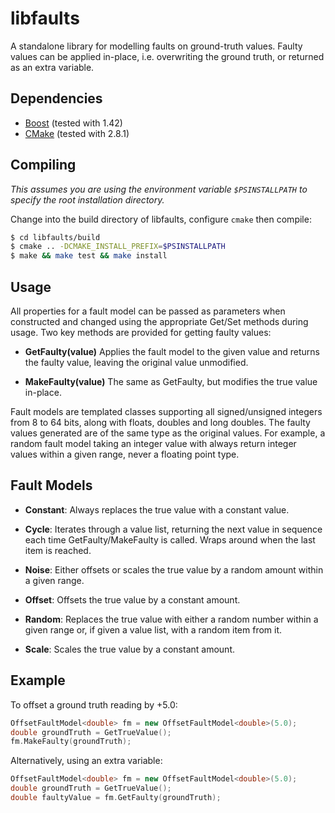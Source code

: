 libfaults
=========

A standalone library for modelling faults on ground-truth values. Faulty values
can be applied in-place, i.e. overwriting the ground truth, or returned as an
extra variable.


Dependencies
------------

* [Boost][1] (tested with 1.42)
* [CMake][2] (tested with 2.8.1)

 [1]: http://www.boost.org/
 [2]: http://www.cmake.org/


Compiling
---------

_This assumes you are using the environment variable `$PSINSTALLPATH` to specify
the root installation directory._

Change into the build directory of libfaults, configure `cmake` then compile:

```bash
$ cd libfaults/build
$ cmake .. -DCMAKE_INSTALL_PREFIX=$PSINSTALLPATH
$ make && make test && make install
```

Usage
-----

All properties for a fault model can be passed as parameters when constructed
and changed using the appropriate Get/Set methods during usage. Two key methods
are provided for getting faulty values:

- **GetFaulty(value)**
  Applies the fault model to the given value and returns the faulty value,
  leaving the original value unmodified.

- **MakeFaulty(value)**
  The same as GetFaulty, but modifies the true value in-place.

Fault models are templated classes supporting all signed/unsigned integers from
8 to 64 bits, along with floats, doubles and long doubles. The faulty values
generated are of the same type as the original values. For example, a random
fault model taking an integer value with always return integer values within a
given range, never a floating point type.


Fault Models
------------

- **Constant**:
  Always replaces the true value with a constant value.

- **Cycle**:
  Iterates through a value list, returning the next value in sequence each time
  GetFaulty/MakeFaulty is called. Wraps around when the last item is reached.

- **Noise**:
  Either offsets or scales the true value by a random amount within a given
  range.

- **Offset**:
  Offsets the true value by a constant amount.

- **Random**:
  Replaces the true value with either a random number within a given range or,
  if given a value list, with a random item from it.

- **Scale**:
  Scales the true value by a constant amount.


Example
-------

To offset a ground truth reading by +5.0:

```c++
OffsetFaultModel<double> fm = new OffsetFaultModel<double>(5.0);
double groundTruth = GetTrueValue();
fm.MakeFaulty(groundTruth);
```

Alternatively, using an extra variable:

```c++
OffsetFaultModel<double> fm = new OffsetFaultModel<double>(5.0);
double groundTruth = GetTrueValue();
double faultyValue = fm.GetFaulty(groundTruth);
```
